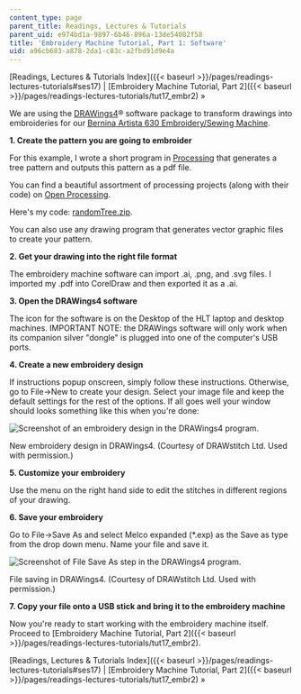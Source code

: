 ```yaml
---
content_type: page
parent_title: Readings, Lectures & Tutorials
parent_uid: e974bd1a-9897-6b46-896a-13de54082f58
title: 'Embroidery Machine Tutorial, Part 1: Software'
uid: a96cb683-a878-2da1-c83c-a2fbd91d9e4a
---
```


[Readings, Lectures & Tutorials Index]({{< baseurl >}}/pages/readings-lectures-tutorials#ses17) | [Embroidery Machine Tutorial, Part 2]({{< baseurl >}}/pages/readings-lectures-tutorials/tut17_embr2) »

We are using the [DRAWings4](http://www.drawstitch.com/index.php/Downloads/DRAWings_Evaluation/)® software package to transform drawings into embroideries for our [Bernina Artista 630 Embroidery/Sewing Machine](http://www.berninausa.com/product_detail-n2-i13-sUS.html).

**1\. Create the pattern you are going to embroider**

For this example, I wrote a short program in [Processing](http://processing.org/) that generates a tree pattern and outputs this pattern as a pdf file.

You can find a beautiful assortment of processing projects (along with their code) on [Open Processing](http://www.openprocessing.org/).

Here's my code: [randomTree.zip](http://hlt.media.mit.edu/wiki/uploads/Main/randomTree.zip).

You can also use any drawing program that generates vector graphic files to create your pattern.

**2\. Get your drawing into the right file format**

The embroidery machine software can import .ai, .png, and .svg files. I imported my .pdf into CorelDraw and then exported it as a .ai.

**3\. Open the DRAWings4 software**

The icon for the software is on the Desktop of the HLT laptop and desktop machines. IMPORTANT NOTE: the DRAWings software will only work when its companion silver "dongle" is plugged into one of the computer's USB ports.

**4\. Create a new embroidery design**

If instructions popup onscreen, simply follow these instructions. Otherwise, go to File->New to create your design. Select your image file and keep the default settings for the rest of the options. If all goes well your window should looks something like this when you're done:

![Screenshot of an embroidery design in the DRAWings4 program.](/courses/media-arts-and-sciences/mas-962-special-topics-new-textiles-spring-2010/readings-lectures-tutorials/tut17_embr1/drawings1.jpg)

New embroidery design in DRAWings4. (Courtesy of DRAWstitch Ltd. Used with permission.)

**5\. Customize your embroidery**

Use the menu on the right hand side to edit the stitches in different regions of your drawing.

**6\. Save your embroidery**

Go to File->Save As and select Melco expanded (\*.exp) as the Save as type from the drop down menu. Name your file and save it.

![Screenshot of File Save As step in the DRAWings4 program.](/courses/media-arts-and-sciences/mas-962-special-topics-new-textiles-spring-2010/readings-lectures-tutorials/tut17_embr1/drawings_save.jpg)

File saving in DRAWings4. (Courtesy of DRAWstitch Ltd. Used with permission.)

**7\. Copy your file onto a USB stick and bring it to the embroidery machine**

Now you're ready to start working with the embroidery machine itself.  Proceed to [Embroidery Machine Tutorial, Part 2]({{< baseurl >}}/pages/readings-lectures-tutorials/tut17_embr2).

[Readings, Lectures & Tutorials Index]({{< baseurl >}}/pages/readings-lectures-tutorials#ses17) | [Embroidery Machine Tutorial, Part 2]({{< baseurl >}}/pages/readings-lectures-tutorials/tut17_embr2) »